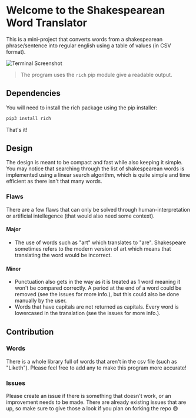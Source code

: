 # Welcome to the Shakespearean Word Translator
This is a mini-project that converts words from a shakespearean phrase/sentence into regular english using a table of values (in CSV format).

![Terminal Screenshot](https://user-images.githubusercontent.com/60077374/109578792-09fa4d00-7ab5-11eb-8447-f9f8ec5600f0.png)
> The program uses the `rich` pip module give a readable output.

## Dependencies
You will need to install the rich package using the pip installer:
```python
pip3 install rich
```
That's it!

## Design
The design is meant to be compact and fast while also keeping it simple. You may notice that searching through the list of shakespearean words is implemented using a linear search algorithm, which is quite simple and time efficient as there isn't that many words.

### Flaws
There are a few flaws that can only be solved through human-interpretation or
artificial intellegence (that would also need some context).

#### Major
- The use of words such as "art" which translates to "are".
Shakespeare sometimes refers to the modern version of art which means that
translating the word would be incorrect.
#### Minor
- Punctuation also gets in the way as it is treated as 1 word meaning it won't
    be compared correctly. A period at the end of a word could be
removed (see the issues for more info.), but this could also be done manually
by the user.
- Words that have capitals are not returned as capitals. Every word is
    lowercased in the translation (see the issues for more info.).

## Contribution
### Words
There is a whole library full of words that aren't in the csv file (such as "Liketh"). Please feel free to add any to make this program more accurate!
### Issues
Please create an issue if there is something that doesn't work, or an improvement needs to be made. There are already existing issues that are up, so make sure to give those a look if you plan on forking the repo :smile:
